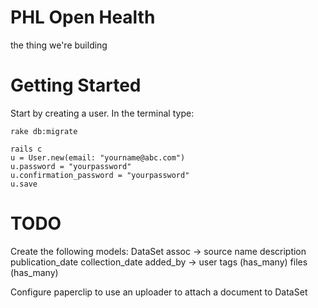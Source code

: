 PHL Open Health
======
the thing we're building


Getting Started
======

Start by creating a user. In the terminal type:

```
rake db:migrate

rails c
u = User.new(email: "yourname@abc.com")
u.password = "yourpassword"
u.confirmation_password = "yourpassword"
u.save
```


TODO
======

Create the following models:
  DataSet
    assoc -> source
    name
    description
    publication_date
    collection_date
    added_by -> user
    tags (has_many)
    files (has_many)
    
    
Configure paperclip to use an uploader to attach a document to DataSet

  
